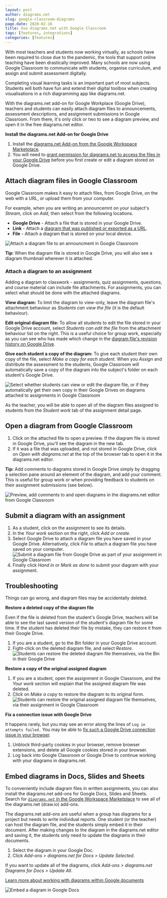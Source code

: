 ```yaml
---
layout: post
author: diagrams.net
slug: google-classroom-diagrams
page.date: 2020-02-16
title: Use diagrams.net with Google Classroom
tags: [features, integrations]
categories: [features]
---
```


With most teachers and students now working virtually, as schools have been required to close due to the pandemic, the tools that support online teaching have been drastically improved. Many schools are now using Google Classroom to communicate with students, organise curriculum, and assign and submit assessment digitally.

Completing visual learning tasks is an important part of most subjects. Students will both have fun and extend their digital toolbox when creating visualisations in a rich diagramming app like diagrams.net.

With the diagrams.net add-on for Google Workplace (Google Drive), teachers and students can easily attach diagram files to announcements, assessment descriptions, and assignment submissions in Google Classroom. From there, it's only click or two to see a diagram preview, and open it in the free diagrams.net editor.

**Install the diagrams.net Add-on for Google Drive** 

1. Install the [diagrams.net Add-on from the Google Workspace Marketplace](https://workspace.google.com/marketplace/app/diagramsnet/671128082532).
2. You will need to [grant permission for diagrams.net to access the files in your Google Drive](/doc/faq/google-drive-diagrams.html) before you first create or edit a diagram stored on Google Drive.

## Attach diagram files in Google Classroom

Google Classroom makes it easy to attach files, from Google Drive, on the web with a URL, or upload them from your computer. 

For example, when you are writing an announcemnt on your subject's _Stream_, click on _Add_, then select from the following locations.
* **Google Drive** - Attach a file that is stored in your Google Drive. 
* **Link** - Attach a [diagram that was published or exported as a URL](/doc/faq/export-to-url.html).
* **File** - Attach a diagram that is stored on your local device.

<img src="/assets/img/blog/google-classroom-attach-diagram-announcement.png" style="width=100%;max-width:600px;height:auto;" alt="Attach a diagram file to an announcment in Google Classroom">

**Tip:** When the diagram file is stored in Google Drive, you will also see a diagram thumbnail wherever it is attached.

### Attach a diagram to an assignment

Adding a diagram to classwork - assignments, quiz assignments, questions, and course material can include file attachments. For assignments, you can select what should be done with the attached diagrams.

**View diagram:** To limit the diagram to view-only, leave the diagram file's attachment behaviour as _Students can view the file_ (it is the default behaviour).

**Edit original diagram file:** To allow all students to edit the file stored in your Google Drive account, select _Students can edit the file_ from the attachment behaviour list on the right. This is a useful choice for group work, especially as you can see who has made which change in the [diagram file's revision history on Google Drive](/doc/faq/google-drive-revision-history.html).

**Give each student a copy of the diagram:** To give each student their own copy of the file, select _Make a copy for each student_. When you _Assign_ and distribute the assessment to the students, Google Classroom will automatically save a copy of the diagram into the subject's folder on each student's Google Drive.

<img src="/assets/img/blog/google-classroom-select-attachment-behaviour.png" style="width=100%;max-width:600px;height:auto;" alt="Select whether students can view or edit the diagram file, or if they automatically get their own copy in their Google Drives on diagrams attached to assignments in Google Classroom">

As the teacher, you will be able to open all of the diagram files assigned to students from the _Student work_ tab of the assignment detail page. 

## Open a diagram from Google Classroom

1. Click on the attached file to open a preview. If the diagram file is stored in Google Drive, you'll see the diagram in the new tab. 
2. If it was a file that was uploaded, and not stored in Google Drive, click on _Open with diagrams.net_ at the top of the browser tab to open it in the diagrams.net editor.

**Tip:** Add comments to diagrams stored in Google Drive simply by dragging a selection pane around an element of the diagram, and add your comment. This is useful for group work or when providing feedback to students on their assignment submissions (see below).

<img src="/assets/img/blog/google-classroom-diagram-demonstration.gif" style="max-width:100%;height:auto;" alt="Preview, add comments to and open diagrams in the diagrams.net editor from Google Classroom">

## Submit a diagram with an assignment

1. As a student, click on the assignment to see its details. 
2. In the _Your work_ section on the right, click _Add or create_.
3. Select Google Drive to attach a diagram file you have saved in your Google Drive. Alternatively, click _File_ to attach a diagram file you have saved on your computer.
<br /><img src="/assets/img/blog/google-classroom-submit-diagram-assignment.png" style="width=100%;max-width:600px;height:auto;" alt="Submit a diagram file from Google Drive as part of your assignment in Google Classroom">
4. Finally click _Hand in_ or _Mark as done_ to submit your diagram with your assignment. 

## Troubleshooting

Things can go wrong, and diagram files may be accidentally deleted. 

**Restore a deleted copy of the diagram file**

Even if the file is deleted from the student's Google Drive, teachers will be able to see the last saved version of the student's diagram file for some time. If the student has deleted their file by mistake, they can restore it from their Google Drive.

1. If you are a student, go to the _Bin_ folder in your Google Drive account.
2. Fight-click on the deleted diagram file, and select _Restore_.
<br /><img src="/assets/img/blog/google-drive-restore-deleted-diagram.png" style="width=100%;max-width:600px;height:auto;" alt="Students can restore the deleted diagram file themselves, via the Bin in their Google Drive">

**Restore a copy of the original assigned diagram**

1. If you are a student, open the assignment in Google Classroom, and the _Your work_ section will explain that the assigned diagram file was deleted. 
2. Click on _Make a copy_ to restore the diagram to its original form.
<br /><img src="/assets/img/blog/google-classroom-restore-deleted-assigned-diagram.png" style="width=100%;max-width:600px;height:auto;" alt="Students can restore the original assigned diagram file themselves, via their assignment in Google Classroom">

**Fix a connection issue with Google Drive** 

It happens rarely, but you may see an error along the lines of ``Log in attempts failed.`` You may be able to [fix such a Google Drive connection issue in your browser](/doc/faq/google-drive-connection-problems.html). 
1. Unblock third-party cookies in your browser, remove browser extensions, and delete all Google cookies stored in your browser. 
2. Log back into Google Classroom or Google Drive to continue working with your diagrams in diagrams.net.

## Embed diagrams in Docs, Slides and Sheets

To conveniently include diagram files in written assignments, you can also install the diagrams.net add-ons for Google Docs, Slides and Sheets. Search for [_``diagrams.net``_ in the Google Workspace Marketplace](https://gsuite.google.com/u/0/marketplace/search/diagrams.net%20diagram?hl=en) to see all of the diagrams.net (draw.io) add-ons.

The diagrams.net add-ons are useful when a group has diagrams for a project but needs to write individual reports. One student (or the teacher) can host the diagram file, and the students simply embed it in their document. After making changes to the diagram in the diagrams.net editor and saving it, the students only need to update the diagrams in their documents.

1. Select the diagram in your Google Doc.
2. Click _Add-ons > diagrams.net for Docs > Update Selected_.

If you want to update all of the diagrams, click _Add-ons > diagrams.net Diagrams for Docs > Update All_.

[Learn more about working with diagrams within Google documents](/blog/diagrams-google-docs.html)

<img src="/assets/img/blog/addon-google-docs-examples.png" style="max-width:100%;height:auto;" alt="Embed a diagram in Google Docs">